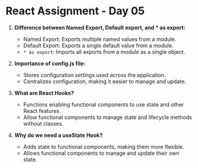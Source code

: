 # React Assignment - Day 05

1. **Difference between Named Export, Default export, and * as export:**
   - Named Export: Exports multiple named values from a module.
   - Default Export: Exports a single default value from a module.
   - `* as export`: Imports all exports from a module as a single object.

2. **Importance of config.js file:**
   - Stores configuration settings used across the application.
   - Centralizes configuration, making it easier to manage and update.

3. **What are React Hooks?**
   - Functions enabling functional components to use state and other React features.
   - Allow functional components to manage state and lifecycle methods without classes.

4. **Why do we need a useState Hook?**
   - Adds state to functional components, making them more flexible.
   - Allows functional components to manage and update their own state.
